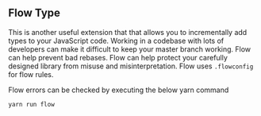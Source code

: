 ## Flow Type

This is another useful extension that that allows you to incrementally add types to your JavaScript code. Working in a codebase with lots of developers can make it difficult to keep your master branch working. Flow can help prevent bad rebases. Flow can help protect your carefully designed library from misuse and misinterpretation. Flow uses `.flowconfig` for flow rules.

Flow errors can be checked by executing the below yarn command

```sh
yarn run flow
```
